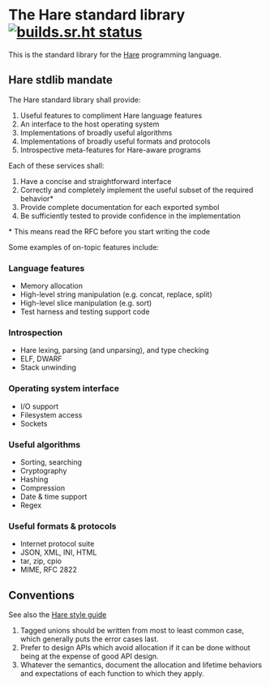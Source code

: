 # The Hare standard library [![builds.sr.ht status](https://builds.sr.ht/~sircmpwn/stdlib/commits.svg)](https://builds.sr.ht/~sircmpwn/stdlib/commits?)

This is the standard library for the [Hare](https://harelang.org) programming
language.

## Hare stdlib mandate

The Hare standard library shall provide:

1. Useful features to compliment Hare language features
2. An interface to the host operating system
3. Implementations of broadly useful algorithms
4. Implementations of broadly useful formats and protocols
5. Introspective meta-features for Hare-aware programs

Each of these services shall:

1. Have a concise and straightforward interface
2. Correctly and completely implement the useful subset of the required behavior*
3. Provide complete documentation for each exported symbol
4. Be sufficiently tested to provide confidence in the implementation

\* This means read the RFC before you start writing the code

Some examples of on-topic features include:

### Language features

- Memory allocation
- High-level string manipulation (e.g. concat, replace, split)
- High-level slice manipulation (e.g. sort)
- Test harness and testing support code

### Introspection

- Hare lexing, parsing (and unparsing), and type checking
- ELF, DWARF
- Stack unwinding

### Operating system interface

- I/O support
- Filesystem access
- Sockets

### Useful algorithms

- Sorting, searching
- Cryptography
- Hashing
- Compression
- Date & time support
- Regex

### Useful formats & protocols

- Internet protocol suite
- JSON, XML, INI, HTML
- tar, zip, cpio
- MIME, RFC 2822

## Conventions

See also the [Hare style guide](https://harelang.org/style/)

1. Tagged unions should be written from most to least common case, which
   generally puts the error cases last.
2. Prefer to design APIs which avoid allocation if it can be done without being
   at the expense of good API design.
3. Whatever the semantics, document the allocation and lifetime behaviors and
   expectations of each function to which they apply.
